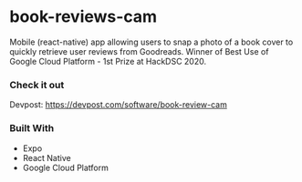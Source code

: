# book-reviews-cam
Mobile (react-native) app allowing users to snap a photo of a book cover to quickly retrieve user reviews from Goodreads.  Winner of Best Use of Google Cloud Platform - 1st Prize at HackDSC 2020.

### Check it out
Devpost: https://devpost.com/software/book-review-cam

### Built With
- Expo
- React Native
- Google Cloud Platform
